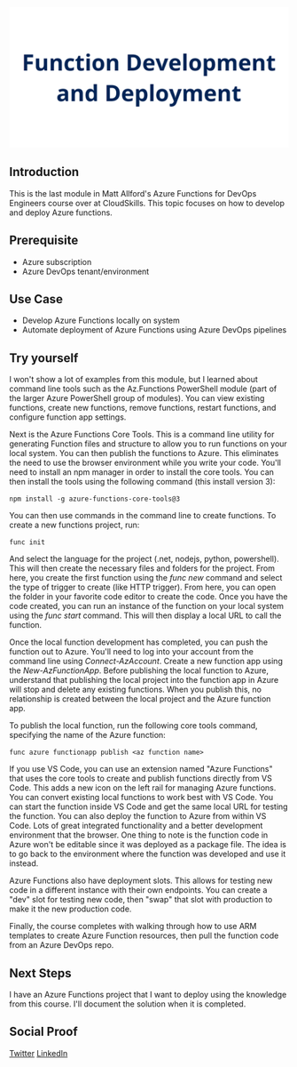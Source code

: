 ![](./img/banner.png)

## Introduction

This is the last module in Matt Allford's Azure Functions for DevOps Engineers course over at CloudSkills. This topic focuses on how to develop and deploy Azure functions.

## Prerequisite

- Azure subscription
- Azure DevOps tenant/environment

## Use Case

- Develop Azure Functions locally on system
- Automate deployment of Azure Functions using Azure DevOps pipelines

## Try yourself

I won't show a lot of examples from this module, but I learned about command line tools such as the Az.Functions PowerShell module (part of the larger Azure PowerShell group of modules). You can view existing functions, create new functions, remove functions, restart functions, and configure function app settings.

Next is the Azure Functions Core Tools. This is a command line utility for generating Function files and structure to allow you to run functions on your local system. You can then publish the functions to Azure. This eliminates the need to use the browser environment while you write your code. You'll need to install an npm manager in order to install the core tools. You can then install the tools using the following command (this install version 3):

```
npm install -g azure-functions-core-tools@3
```

You can then use commands in the command line to create functions. To create a new functions project, run:

```
func init
```

And select the language for the project (.net, nodejs, python, powershell). This will then create the necessary files and folders for the project. From here, you create the first function using the *func new* command and select the type of trigger to create (like HTTP trigger). From here, you can open the folder in your favorite code editor to create the code. Once you have the code created, you can run an instance of the function on your local system using the *func start* command. This will then display a local URL to call the function.

Once the local function development has completed, you can push the function out to Azure. You'll need to log into your account from the command line using *Connect-AzAccount*. Create a new function app using the *New-AzFunctionApp*. Before publishing the local function to Azure, understand that publishing the local project into the function app in Azure will stop and delete any existing functions. When you publish this, no relationship is created between the local project and the Azure function app.

To publish the local function, run the following core tools command, specifying the name of the Azure function:

```
func azure functionapp publish <az function name>
```

If you use VS Code, you can use an extension named "Azure Functions" that uses the core tools to create and publish functions directly from VS Code. This adds a new icon on the left rail for managing Azure functions. You can convert existing local functions to work best with VS Code. You can start the function inside VS Code and get the same local URL for testing the function. You can also deploy the function to Azure from within VS Code. Lots of great integrated functionality and a better development environment that the browser. One thing to note is the function code in Azure won't be editable since it was deployed as a package file. The idea is to go back to the environment where the function was developed and use it instead.

Azure Functions also have deployment slots. This allows for testing new code in a different instance with their own endpoints. You can create a "dev" slot for testing new code, then "swap" that slot with production to make it the new production code.

Finally, the course completes with walking through how to use ARM templates to create Azure Function resources, then pull the function code from an Azure DevOps repo.

## Next Steps

I have an Azure Functions project that I want to deploy using the knowledge from this course. I'll document the solution when it is completed.

## Social Proof

[Twitter](https://twitter.com/JeffWBrown/status/1349876947954745344?s=20)
[LinkedIn](https://www.linkedin.com/posts/jeffwaynebrown_jeffbrowntech100daysofcloud-activity-6755642722150825984-Le9U)
